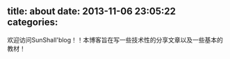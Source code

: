 title: about
date: 2013-11-06 23:05:22
categories:
---
欢迎访问SunShall'blog！！本博客旨在写一些技术性的分享文章以及一些基本的教材！